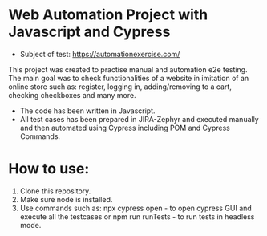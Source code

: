 # Web Automation Project with Javascript and Cypress

* Subject of test: https://automationexercise.com/

This project was created to practise manual and automation e2e testing. The main goal was to check functionalities of a website in imitation of an online store such as: register, logging in, adding/removing to a cart, checking checkboxes and many more.

* The code has been written in Javascript.
* All test cases has been prepared in JIRA-Zephyr and executed manually and then automated using Cypress including POM and Cypress Commands.
  
# How to use:
1. Clone this repository.
2. Make sure node is installed.
3. Use commands such as: 
  npx cypress open - to open cypress GUI and execute all the testcases
  or
  npm run runTests - to run tests in headless mode.


